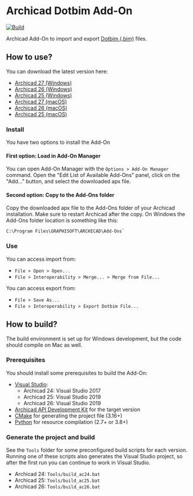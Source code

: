 # Archicad Dotbim Add-On

[![Build](https://github.com/kovacsv/dotbim-archicad/actions/workflows/build.yml/badge.svg)](https://github.com/kovacsv/dotbim-archicad/actions/workflows/build.yml)

Archicad Add-On to import and export [Dotbim (.bim)](https://dotbim.net) files.

## How to use?

You can download the latest version here:
- [Archicad 27 (Windows)](https://github.com/kovacsv/dotbim-archicad/releases/latest/download/DotbimAddOn-27_Release_WIN.zip)
- [Archicad 26 (Windows)](https://github.com/kovacsv/dotbim-archicad/releases/latest/download/DotbimAddOn-26_Release_WIN.zip)
- [Archicad 25 (Windows)](https://github.com/kovacsv/dotbim-archicad/releases/latest/download/DotbimAddOn-25_Release_WIN.zip)
- [Archicad 27 (macOS)](https://github.com/kovacsv/dotbim-archicad/releases/latest/download/DotbimAddOn-27_Release_MAC.zip)
- [Archicad 26 (macOS)](https://github.com/kovacsv/dotbim-archicad/releases/latest/download/DotbimAddOn-26_Release_MAC.zip)
- [Archicad 25 (macOS)](https://github.com/kovacsv/dotbim-archicad/releases/latest/download/DotbimAddOn-25_Release_MAC.zip)

### Install

You have two options to install the Add-On

#### First option: Load in Add-On Manager

You can open Add-On Manager with the `Options > Add-On Manager` command. Open the "Edit List of Available Add-Ons" panel, click on the "Add..." button, and select the downloaded apx file.

#### Second option: Copy to the Add-Ons folder

Copy the downloaded apx file to the Add-Ons folder of your Archicad installation. Make sure to restart Archicad after the copy. On Windows the Add-Ons folder location is something like this:
```
C:\Program Files\GRAPHISOFT\ARCHICAD\Add-Ons`
```

### Use

You can access import from:
- `File > Open > Open...`
- `File > Interoperability > Merge... > Merge from File...`

You can access export from:
- `File > Save As...`
- `File > Interoperability > Export Dotbim File...`

## How to build?

The build environment is set up for Windows development, but the code should compile on Mac as well.

### Prerequisites

You should install some prerequisites to build the Add-On:
- [Visual Studio](https://visualstudio.microsoft.com/downloads):
  - Archicad 24: Visual Studio 2017
  - Archicad 25: Visual Studio 2019
  - Archicad 26: Visual Studio 2019
- [Archicad API Development Kit](https://archicadapi.graphisoft.com) for the target version
- [CMake](https://cmake.org) for generating the project file (3.16+)
- [Python](https://www.python.org) for resource compilation (2.7+ or 3.8+)

### Generate the project and build

See the `Tools` folder for some preconfigured build scripts for each version. Running one of these scripts also generates the Visual Studio project, so after the first run you can continue to work in Visual Studio.
- Archicad 24: `Tools/build_ac24.bat`
- Archicad 25: `Tools/build_ac25.bat`
- Archicad 26: `Tools/build_ac26.bat`
